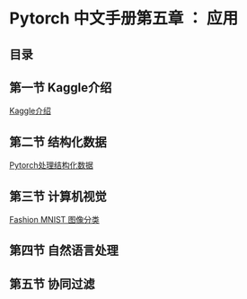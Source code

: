 # Pytorch 中文手册第五章 ： 应用

## 目录

## 第一节 Kaggle介绍
[Kaggle介绍](5.1-kaggle.md)
## 第二节 结构化数据
[Pytorch处理结构化数据](5.2-Structured-Data.ipynb)
## 第三节 计算机视觉
[Fashion MNIST 图像分类](../3_CNN/5.3-Fashion-MNIST.ipynb)
## 第四节 自然语言处理
## 第五节 协同过滤